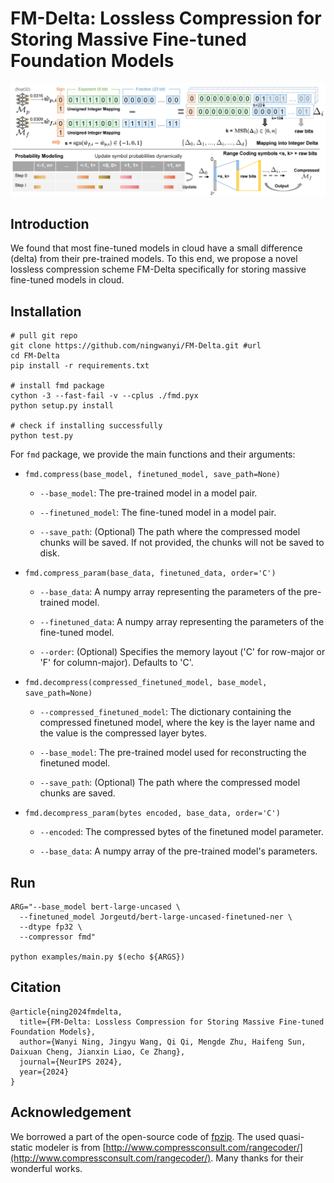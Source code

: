 # FM-Delta: Lossless Compression for Storing Massive Fine-tuned Foundation Models

![alt text](image.png)

## Introduction
We found that most fine-tuned models in cloud have a small difference (delta) from their pre-trained models. To this end, we propose a novel lossless compression scheme FM-Delta specifically for storing massive fine-tuned models in cloud.

## Installation

```
# pull git repo
git clone https://github.com/ningwanyi/FM-Delta.git #url
cd FM-Delta
pip install -r requirements.txt

# install fmd package
cython -3 --fast-fail -v --cplus ./fmd.pyx
python setup.py install

# check if installing successfully
python test.py  
```

For `fmd` package, we provide the main functions and their arguments:

- `fmd.compress(base_model, finetuned_model, save_path=None)`

  - `--base_model`: The pre-trained model in a model pair.
  
  - `--finetuned_model`: The fine-tuned model in a model pair.
  
  - `--save_path`: (Optional) The path where the compressed model chunks will be saved. If not provided, the chunks will not be saved to disk.


- `fmd.compress_param(base_data, finetuned_data, order='C')`

  - `--base_data`: A numpy array representing the parameters of the pre-trained model.

  - `--finetuned_data`: A numpy array representing the parameters of the fine-tuned model.

  - `--order`: (Optional) Specifies the memory layout ('C' for row-major or 'F' for column-major). Defaults to 'C'.

- `fmd.decompress(compressed_finetuned_model, base_model, save_path=None)`

  - `--compressed_finetuned_model`: The dictionary containing the compressed finetuned model, where the key is the layer name and the value is the compressed layer bytes.

  - `--base_model`: The pre-trained model used for reconstructing the finetuned model.
  - `--save_path`: (Optional) The path where the compressed model chunks are saved. 

- `fmd.decompress_param(bytes encoded, base_data, order='C')`

  - `--encoded`: The compressed bytes of the finetuned model parameter.

  - `--base_data`: A numpy array of the pre-trained model's parameters.

## Run
```
ARG="--base_model bert-large-uncased \
  --finetuned_model Jorgeutd/bert-large-uncased-finetuned-ner \
  --dtype fp32 \
  --compressor fmd"

python examples/main.py $(echo ${ARGS})
```

## Citation
```
@article{ning2024fmdelta,
  title={FM-Delta: Lossless Compression for Storing Massive Fine-tuned Foundation Models},
  author={Wanyi Ning, Jingyu Wang, Qi Qi, Mengde Zhu, Haifeng Sun, Daixuan Cheng, Jianxin Liao, Ce Zhang},
  journal={NeurIPS 2024},
  year={2024}
}
```

## Acknowledgement
We borrowed a part of the open-source code of [fpzip](https://github.com/LLNL/fpzip). The used quasi-static modeler is from [http://www.compressconsult.com/rangecoder/](http://www.compressconsult.com/rangecoder/). Many thanks for their wonderful works.